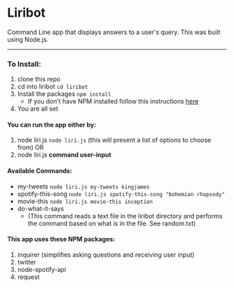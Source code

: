 # Liribot
Command Line app that displays answers to a user's query. This was built using Node.js.
*********
### To Install:
1. clone this repo
2. cd into liribot `cd liribot`
3. Install the packages `npm install`
   * If you don't have NPM installed follow this instructions [here](https://www.npmjs.com/get-npm)
4. You are all set 

#### You can run the app either by:
1. node liri.js `node liri.js` (this will present a list of options to choose from)
OR
2. node liri.js **command  user-input** 

  
#### Available Commands:
* my-tweets `node liri.js my-tweets kingjames`
* spotify-this-song `node liri.js spotify-this-song "bohemian rhapsody"`
* movie-this `node liri.js movie-this inception`
* do-what-it-says 
  * (This command reads a text file in the liribot directory and performs the command based on what is in the file. See random.txt)

#### This app uses these NPM packages:
1. inquirer (simplifies asking questions and receiving user input)
2. twitter
3. node-spotify-api
4. request 
